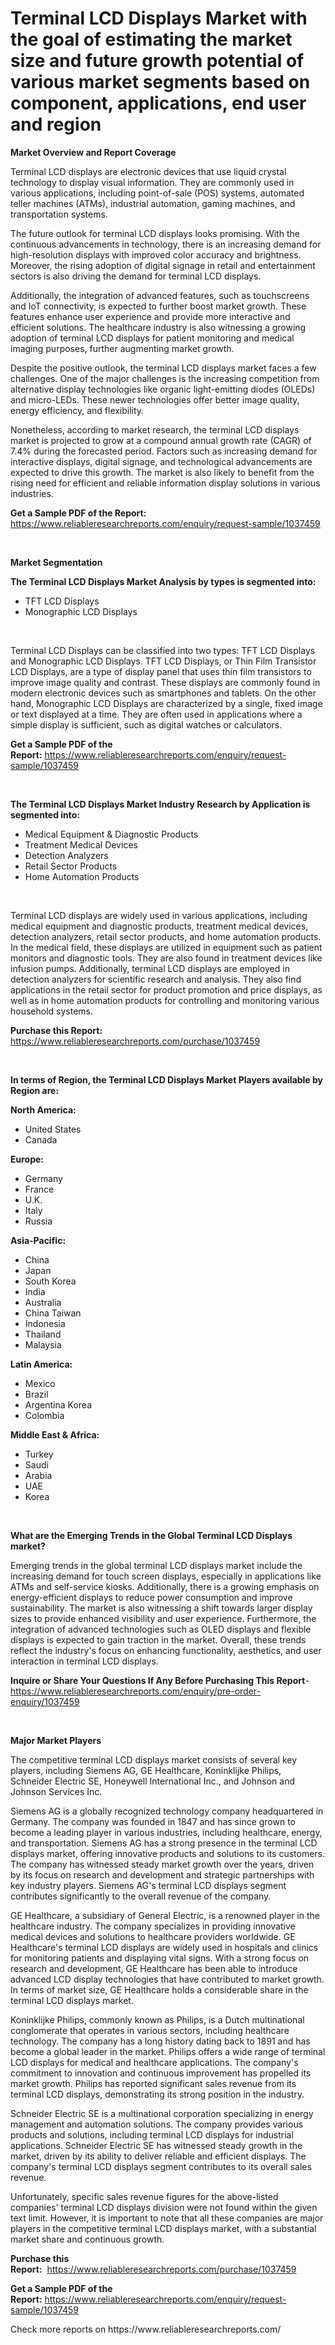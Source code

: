 <p><h1>Terminal LCD Displays Market with the goal of estimating the market size and future growth potential of various market segments based on component, applications, end user and region</h1></p><p><strong>Market Overview and Report Coverage</strong></p>
<p><p>Terminal LCD displays are electronic devices that use liquid crystal technology to display visual information. They are commonly used in various applications, including point-of-sale (POS) systems, automated teller machines (ATMs), industrial automation, gaming machines, and transportation systems.</p><p>The future outlook for terminal LCD displays looks promising. With the continuous advancements in technology, there is an increasing demand for high-resolution displays with improved color accuracy and brightness. Moreover, the rising adoption of digital signage in retail and entertainment sectors is also driving the demand for terminal LCD displays.</p><p>Additionally, the integration of advanced features, such as touchscreens and IoT connectivity, is expected to further boost market growth. These features enhance user experience and provide more interactive and efficient solutions. The healthcare industry is also witnessing a growing adoption of terminal LCD displays for patient monitoring and medical imaging purposes, further augmenting market growth.</p><p>Despite the positive outlook, the terminal LCD displays market faces a few challenges. One of the major challenges is the increasing competition from alternative display technologies like organic light-emitting diodes (OLEDs) and micro-LEDs. These newer technologies offer better image quality, energy efficiency, and flexibility.</p><p>Nonetheless, according to market research, the terminal LCD displays market is projected to grow at a compound annual growth rate (CAGR) of 7.4% during the forecasted period. Factors such as increasing demand for interactive displays, digital signage, and technological advancements are expected to drive this growth. The market is also likely to benefit from the rising need for efficient and reliable information display solutions in various industries.</p></p>
<p><strong>Get a Sample PDF of the Report:</strong> <a href="https://www.reliableresearchreports.com/enquiry/request-sample/1037459">https://www.reliableresearchreports.com/enquiry/request-sample/1037459</a></p>
<p>&nbsp;</p>
<p><strong>Market Segmentation</strong></p>
<p><strong>The Terminal LCD Displays Market Analysis by types is segmented into:</strong></p>
<p><ul><li>TFT LCD Displays</li><li>Monographic LCD Displays</li></ul></p>
<p>&nbsp;</p>
<p><p>Terminal LCD Displays can be classified into two types: TFT LCD Displays and Monographic LCD Displays. TFT LCD Displays, or Thin Film Transistor LCD Displays, are a type of display panel that uses thin film transistors to improve image quality and contrast. These displays are commonly found in modern electronic devices such as smartphones and tablets. On the other hand, Monographic LCD Displays are characterized by a single, fixed image or text displayed at a time. They are often used in applications where a simple display is sufficient, such as digital watches or calculators.</p></p>
<p><strong>Get a Sample PDF of the Report:</strong>&nbsp;<a href="https://www.reliableresearchreports.com/enquiry/request-sample/1037459">https://www.reliableresearchreports.com/enquiry/request-sample/1037459</a></p>
<p>&nbsp;</p>
<p><strong>The Terminal LCD Displays Market Industry Research by Application is segmented into:</strong></p>
<p><ul><li>Medical Equipment & Diagnostic Products</li><li>Treatment Medical Devices</li><li>Detection Analyzers</li><li>Retail Sector Products</li><li>Home Automation Products</li></ul></p>
<p>&nbsp;</p>
<p><p>Terminal LCD displays are widely used in various applications, including medical equipment and diagnostic products, treatment medical devices, detection analyzers, retail sector products, and home automation products. In the medical field, these displays are utilized in equipment such as patient monitors and diagnostic tools. They are also found in treatment devices like infusion pumps. Additionally, terminal LCD displays are employed in detection analyzers for scientific research and analysis. They also find applications in the retail sector for product promotion and price displays, as well as in home automation products for controlling and monitoring various household systems.</p></p>
<p><strong>Purchase this Report:</strong>&nbsp; <a href="https://www.reliableresearchreports.com/purchase/1037459">https://www.reliableresearchreports.com/purchase/1037459</a></p>
<p>&nbsp;</p>
<p><strong>In terms of Region, the Terminal LCD Displays Market Players available by Region are:</strong></p>
<p>
    <p> <strong> North America: </strong>
        <ul>
            <li>United States</li>
            <li>Canada</li>
        </ul>
        </p> 
    <p> <strong> Europe: </strong>
        <ul>
            <li>Germany</li>
            <li>France</li>
            <li>U.K.</li>
            <li>Italy</li>
            <li>Russia</li>
        </ul>
        </p> 
    <p> <strong> Asia-Pacific: </strong>
        <ul>
            <li>China</li>
            <li>Japan</li>
            <li>South Korea</li>
            <li>India</li>
            <li>Australia</li>
            <li>China Taiwan</li>
            <li>Indonesia</li>
            <li>Thailand</li>
            <li>Malaysia</li>
        </ul>
        </p> 
    <p> <strong> Latin America: </strong>
        <ul>
            <li>Mexico</li>
            <li>Brazil</li>
            <li>Argentina Korea</li>
            <li>Colombia</li>
        </ul>
        </p> 
    <p> <strong> Middle East & Africa: </strong>
        <ul>
            <li>Turkey</li>
            <li>Saudi</li>
            <li>Arabia</li>
            <li>UAE</li>
            <li>Korea</li>
        </ul>
    </p>
    </p>
<p>&nbsp;</p>
<p><strong>What are the Emerging Trends in the Global Terminal LCD Displays market?</strong></p>
<p><p>Emerging trends in the global terminal LCD displays market include the increasing demand for touch screen displays, especially in applications like ATMs and self-service kiosks. Additionally, there is a growing emphasis on energy-efficient displays to reduce power consumption and improve sustainability. The market is also witnessing a shift towards larger display sizes to provide enhanced visibility and user experience. Furthermore, the integration of advanced technologies such as OLED displays and flexible displays is expected to gain traction in the market. Overall, these trends reflect the industry's focus on enhancing functionality, aesthetics, and user interaction in terminal LCD displays.</p></p>
<p><strong>Inquire or Share Your Questions If Any Before Purchasing This Report</strong>- <a href="https://www.reliableresearchreports.com/enquiry/pre-order-enquiry/1037459">https://www.reliableresearchreports.com/enquiry/pre-order-enquiry/1037459</a></p>
<p>&nbsp;</p>
<p><strong>Major Market Players</strong></p>
<p><p>The competitive terminal LCD displays market consists of several key players, including Siemens AG, GE Healthcare, Koninklijke Philips, Schneider Electric SE, Honeywell International Inc., and Johnson and Johnson Services Inc.</p><p>Siemens AG is a globally recognized technology company headquartered in Germany. The company was founded in 1847 and has since grown to become a leading player in various industries, including healthcare, energy, and transportation. Siemens AG has a strong presence in the terminal LCD displays market, offering innovative products and solutions to its customers. The company has witnessed steady market growth over the years, driven by its focus on research and development and strategic partnerships with key industry players. Siemens AG's terminal LCD displays segment contributes significantly to the overall revenue of the company.</p><p>GE Healthcare, a subsidiary of General Electric, is a renowned player in the healthcare industry. The company specializes in providing innovative medical devices and solutions to healthcare providers worldwide. GE Healthcare's terminal LCD displays are widely used in hospitals and clinics for monitoring patients and displaying vital signs. With a strong focus on research and development, GE Healthcare has been able to introduce advanced LCD display technologies that have contributed to market growth. In terms of market size, GE Healthcare holds a considerable share in the terminal LCD displays market.</p><p>Koninklijke Philips, commonly known as Philips, is a Dutch multinational conglomerate that operates in various sectors, including healthcare technology. The company has a long history dating back to 1891 and has become a global leader in the market. Philips offers a wide range of terminal LCD displays for medical and healthcare applications. The company's commitment to innovation and continuous improvement has propelled its market growth. Philips has reported significant sales revenue from its terminal LCD displays, demonstrating its strong position in the industry.</p><p>Schneider Electric SE is a multinational corporation specializing in energy management and automation solutions. The company provides various products and solutions, including terminal LCD displays for industrial applications. Schneider Electric SE has witnessed steady growth in the market, driven by its ability to deliver reliable and efficient displays. The company's terminal LCD displays segment contributes to its overall sales revenue.</p><p>Unfortunately, specific sales revenue figures for the above-listed companies' terminal LCD displays division were not found within the given text limit. However, it is important to note that all these companies are major players in the competitive terminal LCD displays market, with a substantial market share and continuous growth.</p></p>
<p><strong>Purchase this Report:</strong>&nbsp;&nbsp;<a href="https://www.reliableresearchreports.com/purchase/1037459">https://www.reliableresearchreports.com/purchase/1037459</a></p>
<p></p>
<p><strong>Get a Sample PDF of the Report:</strong>&nbsp;<a href="https://www.reliableresearchreports.com/enquiry/request-sample/1037459">https://www.reliableresearchreports.com/enquiry/request-sample/1037459</a></p>
<p>Check more reports on https://www.reliableresearchreports.com/</p>